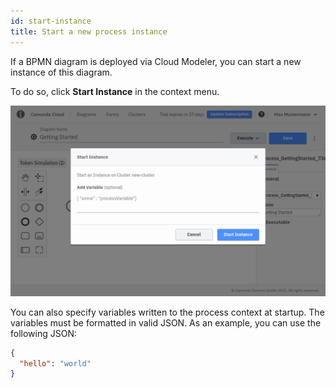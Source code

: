 ```yaml
---
id: start-instance
title: Start a new process instance
---
```


If a BPMN diagram is deployed via Cloud Modeler, you can start a new instance of this diagram.

To do so, click **Start Instance** in the context menu.

![start instance](img/start-process-instance-variables.png)

You can also specify variables written to the process context at startup. The variables must be formatted in valid JSON. As an example, you can use the following JSON:

```json
{
  "hello": "world"
}
```
